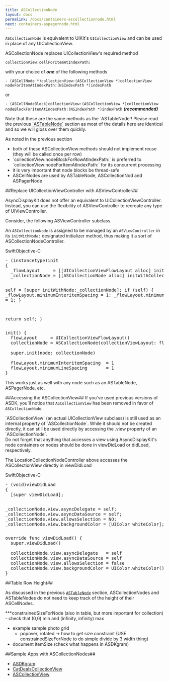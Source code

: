 ```yaml
---
title: ASCollectionNode
layout: docs
permalink: /docs/containers-ascollectionnode.html
next: containers-aspagernode.html
---
```


`ASCollectionNode` is equivalent to UIKit's `UICollectionView` and can be used in place of any UICollectionView. 

ASCollectionNode replaces UICollectionView's required method

`collectionView:cellForItemAtIndexPath:` 

with your choice of **_one_** of the following methods

`- (ASCellNode *)collectionView:(ASCollectionView *)collectionView nodeForItemAtIndexPath:(NSIndexPath *)indexPath` 

or

`- (ASCellNodeBlock)collectionView:(ASCollectionView *)collectionView nodeBlockForItemAtIndexPath:(NSIndexPath *)indexPath` **_(recommended)_**

<div class = "note">
Note that these are the same methods as the `ASTableNode`! Please read the previous <a href = "containers-astablenode.html">`ASTableNode`</a> section as most of the details here are identical and so we will gloss over them quickly. 
</div>

As noted in the previous section
<ul>
  <li>both of these ASCollectionView methods should not implement reuse (they will be called once per row)</li>
  <li>`collectionView:nodeBlockForRowAtIndexPath:` is preferred to `collectionView:nodeForItemAtIndexPath:` for its concurrent processing</li>
  <li>it is very important that node blocks be thread-safe</li>
  <li>ASCellNodes are used by ASTableNode, ASCollectionNod and ASPagerNode</li>
</ul>

##Replace UICollectionViewController with ASViewController##

AsyncDisplayKit does not offer an equivalent to UICollectionViewController. Instead, you can use the flexibility of ASViewController to recreate any type of UI<UIKitSubclass>ViewController. 

Consider, the following ASViewController subclass.

An `ASCollectionNode` is assigned to be managed by an `ASViewController` in its `initWithNode:` designated initializer method, thus making it a sort of ASCollectionNodeController.

<div class = "highlight-group">
<span class="language-toggle"><a data-lang="swift" class="swiftButton">Swift</a><a data-lang="objective-c" class = "active objcButton">Objective-C</a></span>
<div class = "code">
  <pre lang="objc" class="objcCode">
- (instancetype)init
{
  _flowLayout     = [[UICollectionViewFlowLayout alloc] init];
  _collectionNode = [[ASCollectionNode alloc] initWithCollectionViewLayout:_flowLayout];
  
  self = [super initWithNode:_collectionNode];
  if (self) {
    _flowLayout.minimumInteritemSpacing  = 1;
    _flowLayout.minimumLineSpacing       = 1;
  }
  
  return self;
}
</pre>

<pre lang="swift" class = "swiftCode hidden">
init() {
  flowLayout     = UICollectionViewFlowLayout()
  collectionNode = ASCollectionNode(collectionViewLayout: flowLayout)

  super.init(node: collectionNode)

  flowLayout.minimumInteritemSpacing  = 1
  flowLayout.minimumLineSpacing       = 1
}
</pre>
</div>
</div>

This works just as well with any node such as an ASTableNode, ASPagerNode, etc.

##Accessing the ASCollectionView##
If you've used previous versions of ASDK, you'll notice that `ASCollectionView` has been removed in favor of `ASCollectionNode`.

<div class = "note">
`ASCollectionView` (an actual UICollectionView subclass) is still used as an internal property of `ASCollectionNode`. While it should not be created directly, it can still be used directly by accessing the .view property of an `ASCollectionNode`.
</div>

<div class = "note">Do not forget that anything that accesses a view using AsyncDisplayKit's node containers or nodes should be done in viewDidLoad or didLoad, respectively.</div>

The LocationCollectionNodeController above accesses the ASCollectionView directly in viewDidLoad

<div class = "highlight-group">
<span class="language-toggle"><a data-lang="swift" class="swiftButton">Swift</a><a data-lang="objective-c" class = "active objcButton">Objective-C</a></span>
<div class = "code">
  <pre lang="objc" class="objcCode">
- (void)viewDidLoad
{
  [super viewDidLoad];
  
  _collectionNode.view.asyncDelegate   = self;
  _collectionNode.view.asyncDataSource = self;
  _collectionNode.view.allowsSelection = NO;
  _collectionNode.view.backgroundColor = [UIColor whiteColor];
}
</pre>

<pre lang="swift" class = "swiftCode hidden">
override func viewDidLoad() {
  super.viewDidLoad()

  collectionNode.view.asyncDelegate   = self
  collectionNode.view.asyncDataSource = self
  collectionNode.view.allowsSelection = false
  collectionNode.view.backgroundColor = UIColor.whiteColor()
}
</pre>
</div>
</div>

##Table Row Height##

As discussed in the previous <a href = "containers-astablenode.html">`ASTableNode`</a> section, ASCollectionNodes and ASTableNodes do not need to keep track of the height of their ASCellNodes. 

***constrainedSizeForNode (also in table, but more important for collection)
    - check that (0,0) min and (infinity, infinity) max
- example sample photo grid
    - popover, rotated -> how to get size constraint (USE constrainedSizeForNode to do simple divide by 3 width thing)
- document itemSize (check what happens in ASDKgram)

##Sample Apps with ASCollectionNodes##
<ul>
  <li><a href="https://github.com/facebook/AsyncDisplayKit/tree/master/examples/ASDKgram">ASDKgram</a></li>
  <li><a href="https://github.com/facebook/AsyncDisplayKit/tree/master/examples/CatDealsCollectionView">CatDealsCollectionView</a></li>
  <li><a href="https://github.com/facebook/AsyncDisplayKit/tree/master/examples/ASCollectionView">ASCollectionView</a></li>
</ul>

